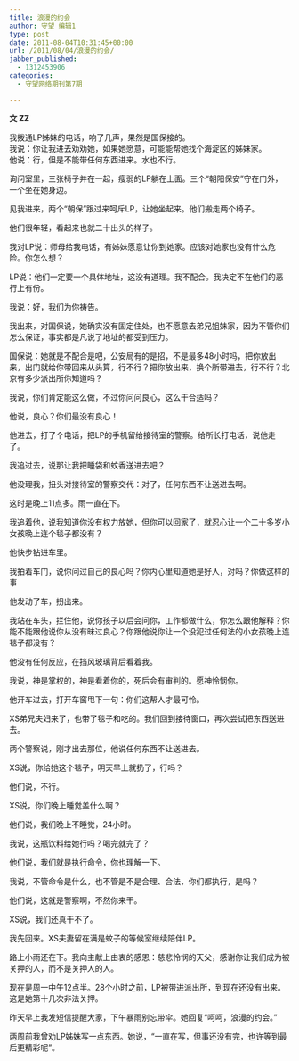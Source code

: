 ```yaml
---
title: 浪漫的约会
author: 守望 编辑1
type: post
date: 2011-08-04T10:31:45+00:00
url: /2011/08/04/浪漫的约会/
jabber_published:
  - 1312453906
categories:
  - 守望网络期刊第7期

---
```

<p align="left">
  <strong>文</strong><strong> ZZ</strong>
</p>

<p align="left">
  我拨通LP姊妹的电话，响了几声，果然是国保接的。<br /> 我说：你让我进去劝劝她，如果她愿意，可能能帮她找个海淀区的姊妹家。<br /> 他说：行，但是不能带任何东西进来。水也不行。
</p>

询问室里，三张椅子并在一起，瘦弱的LP躺在上面。三个“朝阳保安”守在门外，一个坐在她身边。

见我进来，两个“朝保”跟过来呵斥LP，让她坐起来。他们搬走两个椅子。
  
他们很年轻，看起来也就二十出头的样子。

我对LP说：师母给我电话，有姊妹愿意让你到她家。应该对她家也没有什么危险。你怎么想？
  
LP说：他们一定要一个具体地址，这没有道理。我不配合。我决定不在他们的恶行上有份。
  
我说：好，我们为你祷告。

我出来，对国保说，她确实没有固定住处，也不愿意去弟兄姐妹家，因为不管你们怎么保证，事实都是凡说了地址的都受到压力。
  
国保说：她就是不配合是吧，公安局有的是招，不是最多48小时吗，把你放出来，出门就给你带回来从头算，行不行？把你放出来，换个所带进去，行不行？北京有多少派出所你知道吗？
  
我说，你们肯定能这么做，不过你问问良心，这么干合适吗？
  
他说，良心？你们最没有良心！

他进去，打了个电话，把LP的手机留给接待室的警察。给所长打电话，说他走了。
  
我追过去，说那让我把睡袋和蚊香送进去吧？
  
他没理我，扭头对接待室的警察交代：对了，任何东西不让送进去啊。

这时是晚上11点多。雨一直在下。

我追着他，说我知道你没有权力放她，但你可以回家了，就忍心让一个二十多岁小女孩晚上连个毯子都没有？
  
他快步钻进车里。
  
我拍着车门，说你问过自己的良心吗？你内心里知道她是好人，对吗？你做这样的事
  
他发动了车，拐出来。
  
我站在车头，拦住他，说你孩子以后会问你，工作都做什么，你怎么跟他解释？你能不能跟他说你从没有昧过良心？你跟他说你让一个没犯过任何法的小女孩晚上连毯子都没有？
  
他没有任何反应，在挡风玻璃背后看着我。
  
我说，神是掌权的，神是看着你的，死后会有审判的。愿神怜悯你。
  
他开车过去，打开车窗甩下一句：你们这帮人才最可怜。

XS弟兄夫妇来了，也带了毯子和吃的。我们回到接待窗口，再次尝试把东西送进去。
  
两个警察说，刚才出去那位，他说任何东西不让送进去。
  
XS说，你给她这个毯子，明天早上就扔了，行吗？
  
他们说，不行。
  
XS说，你们晚上睡觉盖什么啊？
  
他们说，我们晚上不睡觉，24小时。
  
我说，这瓶饮料给她行吗？喝完就完了？
  
他们说，我们就是执行命令，你也理解一下。
  
我说，不管命令是什么，也不管是不是合理、合法，你们都执行，是吗？
  
他们说，这就是警察啊，不然你来干。
  
XS说，我们还真干不了。

我先回来。XS夫妻留在满是蚊子的等候室继续陪伴LP。

路上小雨还在下。我向主献上由衷的感恩：慈悲怜悯的天父，感谢你让我们成为被关押的人，而不是关押人的人。

现在是周一中午12点半。28个小时之前，LP被带进派出所，到现在还没有出来。这是她第十几次非法关押。
  
昨天早上我发短信提醒大家，下午暴雨别忘带伞。她回复“呵呵，浪漫的约会。”
  
两周前我曾劝LP姊妹写一点东西。她说，“一直在写，但事还没有完，也许等到最后更精彩呢”。
